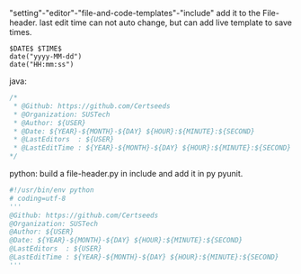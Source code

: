 "setting"-"editor"-"file-and-code-templates"-"include"
add it to the File-header.
last edit time can not auto change,
but can add live template to save times.
```
$DATE$ $TIME$
date("yyyy-MM-dd")
date("HH:mm:ss")
```
java:
``` java
/*
 * @Github: https://github.com/Certseeds
 * @Organization: SUSTech
 * @Author: ${USER}
 * @Date: ${YEAR}-${MONTH}-${DAY} ${HOUR}:${MINUTE}:${SECOND} 
 * @LastEditors  : ${USER}
 * @LastEditTime : ${YEAR}-${MONTH}-${DAY} ${HOUR}:${MINUTE}:${SECOND} 
*/

```
python: 
build a file-header.py in include and add it in py pyunit. 
``` python
#!/usr/bin/env python
# coding=utf-8
'''
@Github: https://github.com/Certseeds
@Organization: SUSTech
@Author: ${USER}
@Date: ${YEAR}-${MONTH}-${DAY} ${HOUR}:${MINUTE}:${SECOND} 
@LastEditors  : ${USER}
@LastEditTime : ${YEAR}-${MONTH}-${DAY} ${HOUR}:${MINUTE}:${SECOND} 
'''
```